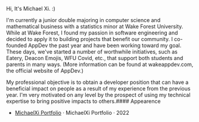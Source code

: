 Hi, It's Michael Xi. :)

I'm currently a junior double majoring in computer science and mathematical business with a statistics minor at Wake Forest University. While at Wake Forest, I found my passion in software engineering and decided to apply it to building projects that benefit our community. I co-founded AppDev the past year and have been working toward my goal. These days, we've started a number of worthwhile initiatives, such as Eatery, Deacon Emojis, WFU Covid, etc., that support both students and parents in many ways. (More information can be found at wakeappdev.com, the official website of AppDev.)

My professional objective is to obtain a developer position that can have a beneficial impact on people as a result of my experience from the previous year. I'm very motivated on any level by the prospect of using my technical expertise to bring positive impacts to others.#### Appearence

- [MichaelXi Portfolio][1] · MichaelXi Portfolio · 2022


[1]: https://michaelxi.com/